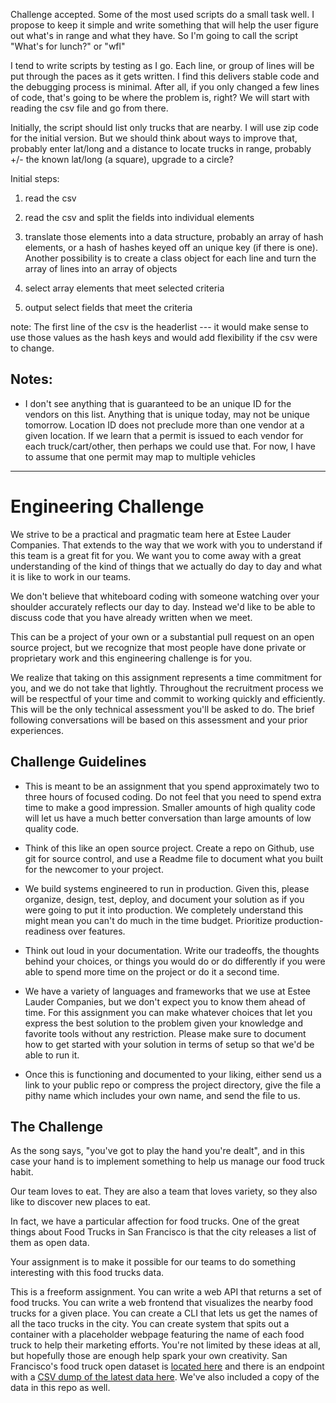 
Challenge accepted.  Some of the most used scripts do a small task well.  I propose to keep it simple and write something that will help the user figure out what's in range and what they have. So I'm going to call the script "What's for lunch?" or "wfl"

I tend to write scripts by testing as I go.  Each line, or group of lines will be put through the paces as it gets written.  I find this delivers stable code and the debugging process is minimal. After all, if you only changed a few lines of code, that's going to be where the problem is, right?  We will start with reading the csv file and go from there.

Initially, the script should list only trucks that are nearby. I will use zip code for the initial version. But we should think about ways to improve that, probably enter lat/long and a distance to locate trucks in range, probably +/- the known lat/long (a square), upgrade to a circle?

Initial steps: 

1) read the csv

2) read the csv and split the fields into individual elements

3) translate those elements into a data structure, probably an array of hash elements, or a hash of hashes keyed off an unique key (if there is one). Another possibility is to create a class object for each line and turn the array of lines into an array of objects

4) select array elements that meet selected criteria

5) output select fields that meet the criteria

note: The first line of the csv is the headerlist --- it would make sense to use those values as the hash keys and would add flexibility if the csv were to change.

Notes:
-----

- I don't see anything that is guaranteed to be an unique ID for the vendors on this list. Anything that is unique today, may not be unique tomorrow.  Location ID does not preclude more than one vendor at a given location.  If we learn that a permit is issued to each vendor for each truck/cart/other, then perhaps we could use that.  For now, I have to assume that one permit may map to multiple vehicles


------------------------------------------------------------------------------------------
# Engineering Challenge

We strive to be a practical and pragmatic team here at Estee Lauder Companies. That extends to the way that we work with you to understand if this team is a great fit for you. We want you to come away with a great understanding of the kind of things that we actually do day to day and what it is like to work in our teams.

We don't believe that whiteboard coding with someone watching over your shoulder accurately reflects our day to day. Instead we'd like to be able to discuss code that you have already written when we meet.

This can be a project of your own or a substantial pull request on an open source project, but we recognize that most people have done private or proprietary work and this engineering challenge is for you.

We realize that taking on this assignment represents a time commitment for you, and we do not take that lightly. Throughout the recruitment process we will be respectful of your time and commit to working quickly and efficiently. This will be the only technical assessment you'll be asked to do. The brief following conversations will be based on this assessment and your prior experiences.

## Challenge Guidelines

* This is meant to be an assignment that you spend approximately two to three hours of focused coding. Do not feel that you need to spend extra time to make a good impression. Smaller amounts of high quality code will let us have a much better conversation than large amounts of low quality code.

* Think of this like an open source project. Create a repo on Github, use git for source control, and use a Readme file to document what you built for the newcomer to your project.

* We build systems engineered to run in production. Given this, please organize, design, test, deploy, and document your solution as if you were going to put it into production. We completely understand this might mean you can't do much in the time budget. Prioritize production-readiness over features.

* Think out loud in your documentation. Write our tradeoffs, the thoughts behind your choices, or things you would do or do differently if you were able to spend more time on the project or do it a second time.

* We have a variety of languages and frameworks that we use at Estee Lauder Companies, but we don't expect you to know them ahead of time. For this assignment you can make whatever choices that let you express the best solution to the problem given your knowledge and favorite tools without any restriction. Please make sure to document how to get started with your solution in terms of setup so that we'd be able to run it.

* Once this is functioning and documented to your liking, either send us a link to your public repo or compress the project directory, give the file a pithy name which includes your own name, and send the file to us.

## The Challenge

As the song says, "you've got to play the hand you're dealt", and in this case your hand is to implement something to help us manage our food truck habit.

Our team loves to eat. They are also a team that loves variety, so they also like to discover new places to eat.

In fact, we have a particular affection for food trucks. One of the great things about Food Trucks in San Francisco is that the city releases a list of them as open data.

Your assignment is to make it possible for our teams to do something interesting with this food trucks data.

This is a freeform assignment. You can write a web API that returns a set of food trucks. You can write a web frontend that visualizes the nearby food trucks for a given place. You can create a CLI that lets us get the names of all the taco trucks in the city. You can create system that spits out a container with a placeholder webpage featuring the name of each food truck to help their marketing efforts. You're not limited by these ideas at all, but hopefully those are enough help spark your own creativity.
San Francisco's food truck open dataset is [located here](https://data.sfgov.org/Economy-and-Community/Mobile-Food-Facility-Permit/rqzj-sfat/data) and there is an endpoint with a [CSV dump of the latest data here](https://data.sfgov.org/api/views/rqzj-sfat/rows.csv). We've also included a copy of the data in this repo as well.
